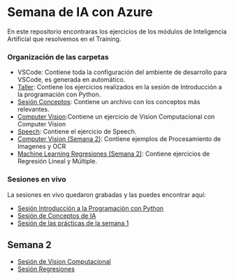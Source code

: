 # Semana de IA con Azure

En este repositorio encontraras los ejercicios de los módulos de Inteligencia Artificial que resolvemos en el Training.

### Organización de las carpetas
* VSCode: Contiene toda la configuración del ambiente de desarrollo para VSCode, es generada en automático.
* [Taller](https://github.com/FernandaOchoa/python101Nubers/tree/main/Taller): Contiene los ejercicios realizados en la sesión de Introducción a la programación con Python.
* [Sesión Conceptos](https://github.com/FernandaOchoa/python101Nubers/tree/main/SesionConceptos): Contiene un archivo con los conceptos más relevantes.
* [Computer Vision](https://github.com/FernandaOchoa/python101Nubers/tree/main/ComputerVision):Contiene un ejercicio de Vision Computacional con Computer Vision
* [Speech](https://github.com/FernandaOchoa/python101Nubers/tree/main/Speech): Contiene el ejercicio de Speech.
* [Computer Vision (Semana 2)](https://github.com/FernandaOchoa/python101Nubers/blob/main/ComputerVision/VisionOCR.ipynb): Contiene ejemplos de Procesamiento de Imagenes y OCR
* [Machine Learning Regresiones (Semana 2)](https://github.com/FernandaOchoa/python101Nubers/blob/main/MachineLearning/Regresiones.ipynb): Contiene ejercicios de Regresión Lineal y Múltiple.  

### Sesiones en vivo

La sesiones en vivo quedaron grabadas y las puedes encontrar aquí:

* [Sesión Introducción a la Programación con Python](https://web.microsoftstream.com/video/3ec20b6e-8d3b-466e-aa56-c1b160118194)
* [Sesión de Conceptos de IA](https://web.microsoftstream.com/video/d5109b18-d867-4773-a10e-f79080d50b12)
* [Sesión de las prácticas de la semana 1](https://web.microsoftstream.com/video/8f98bfff-26ea-4a2a-a6f3-35e7032dd2ea)

## Semana 2

* [Sesión de Vision Computacional](https://web.microsoftstream.com/video/e6886cdb-2463-4df1-8542-46afdb5ddd4f?list=studio)
* [Sesión Regresiones](https://web.microsoftstream.com/video/5417ed37-c44b-4a1b-bdd1-5340c6afef86)
